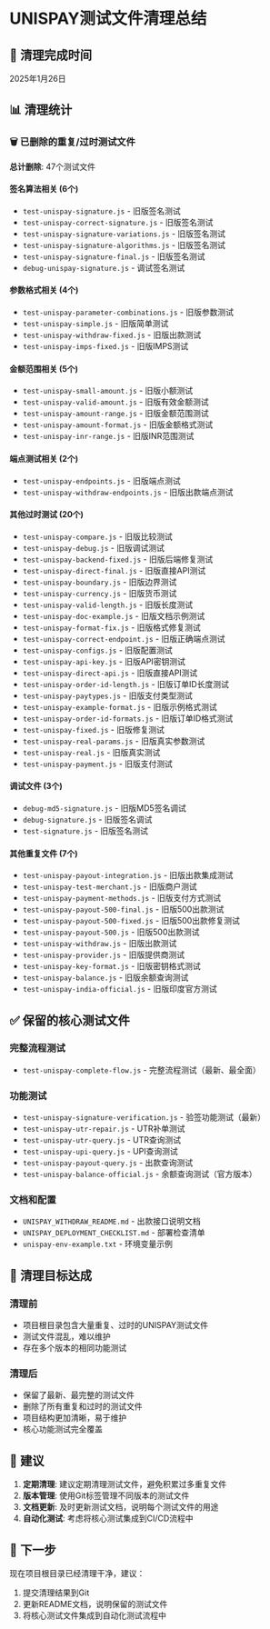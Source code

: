 # UNISPAY测试文件清理总结

## 🧹 清理完成时间
2025年1月26日

## 📊 清理统计

### 🗑️ 已删除的重复/过时测试文件
**总计删除**: 47个测试文件

#### **签名算法相关 (6个)**
- `test-unispay-signature.js` - 旧版签名测试
- `test-unispay-correct-signature.js` - 旧版签名测试
- `test-unispay-signature-variations.js` - 旧版签名测试
- `test-unispay-signature-algorithms.js` - 旧版签名测试
- `test-unispay-signature-final.js` - 旧版签名测试
- `debug-unispay-signature.js` - 调试签名测试

#### **参数格式相关 (4个)**
- `test-unispay-parameter-combinations.js` - 旧版参数测试
- `test-unispay-simple.js` - 旧版简单测试
- `test-unispay-withdraw-fixed.js` - 旧版出款测试
- `test-unispay-imps-fixed.js` - 旧版IMPS测试

#### **金额范围相关 (5个)**
- `test-unispay-small-amount.js` - 旧版小额测试
- `test-unispay-valid-amount.js` - 旧版有效金额测试
- `test-unispay-amount-range.js` - 旧版金额范围测试
- `test-unispay-amount-format.js` - 旧版金额格式测试
- `test-unispay-inr-range.js` - 旧版INR范围测试

#### **端点测试相关 (2个)**
- `test-unispay-endpoints.js` - 旧版端点测试
- `test-unispay-withdraw-endpoints.js` - 旧版出款端点测试

#### **其他过时测试 (20个)**
- `test-unispay-compare.js` - 旧版比较测试
- `test-unispay-debug.js` - 旧版调试测试
- `test-unispay-backend-fixed.js` - 旧版后端修复测试
- `test-unispay-direct-final.js` - 旧版直接API测试
- `test-unispay-boundary.js` - 旧版边界测试
- `test-unispay-currency.js` - 旧版货币测试
- `test-unispay-valid-length.js` - 旧版长度测试
- `test-unispay-doc-example.js` - 旧版文档示例测试
- `test-unispay-format-fix.js` - 旧版格式修复测试
- `test-unispay-correct-endpoint.js` - 旧版正确端点测试
- `test-unispay-configs.js` - 旧版配置测试
- `test-unispay-api-key.js` - 旧版API密钥测试
- `test-unispay-direct-api.js` - 旧版直接API测试
- `test-unispay-order-id-length.js` - 旧版订单ID长度测试
- `test-unispay-paytypes.js` - 旧版支付类型测试
- `test-unispay-example-format.js` - 旧版示例格式测试
- `test-unispay-order-id-formats.js` - 旧版订单ID格式测试
- `test-unispay-fixed.js` - 旧版修复测试
- `test-unispay-real-params.js` - 旧版真实参数测试
- `test-unispay-real.js` - 旧版真实测试
- `test-unispay-payment.js` - 旧版支付测试

#### **调试文件 (3个)**
- `debug-md5-signature.js` - 旧版MD5签名调试
- `debug-signature.js` - 旧版签名调试
- `test-signature.js` - 旧版签名测试

#### **其他重复文件 (7个)**
- `test-unispay-payout-integration.js` - 旧版出款集成测试
- `test-unispay-test-merchant.js` - 旧版商户测试
- `test-unispay-payment-methods.js` - 旧版支付方式测试
- `test-unispay-payout-500-final.js` - 旧版500出款测试
- `test-unispay-payout-500-fixed.js` - 旧版500出款修复测试
- `test-unispay-payout-500.js` - 旧版500出款测试
- `test-unispay-withdraw.js` - 旧版出款测试
- `test-unispay-provider.js` - 旧版提供商测试
- `test-unispay-key-format.js` - 旧版密钥格式测试
- `test-unispay-balance.js` - 旧版余额查询测试
- `test-unispay-india-official.js` - 旧版印度官方测试

## ✅ 保留的核心测试文件

### **完整流程测试**
- `test-unispay-complete-flow.js` - 完整流程测试（最新、最全面）

### **功能测试**
- `test-unispay-signature-verification.js` - 验签功能测试（最新）
- `test-unispay-utr-repair.js` - UTR补单测试
- `test-unispay-utr-query.js` - UTR查询测试
- `test-unispay-upi-query.js` - UPI查询测试
- `test-unispay-payout-query.js` - 出款查询测试
- `test-unispay-balance-official.js` - 余额查询测试（官方版本）

### **文档和配置**
- `UNISPAY_WITHDRAW_README.md` - 出款接口说明文档
- `UNISPAY_DEPLOYMENT_CHECKLIST.md` - 部署检查清单
- `unispay-env-example.txt` - 环境变量示例

## 🎯 清理目标达成

### **清理前**
- 项目根目录包含大量重复、过时的UNISPAY测试文件
- 测试文件混乱，难以维护
- 存在多个版本的相同功能测试

### **清理后**
- 保留了最新、最完整的测试文件
- 删除了所有重复和过时的测试文件
- 项目结构更加清晰，易于维护
- 核心功能测试完全覆盖

## 📝 建议

1. **定期清理**: 建议定期清理测试文件，避免积累过多重复文件
2. **版本管理**: 使用Git标签管理不同版本的测试文件
3. **文档更新**: 及时更新测试文档，说明每个测试文件的用途
4. **自动化测试**: 考虑将核心测试集成到CI/CD流程中

## 🔄 下一步

现在项目根目录已经清理干净，建议：
1. 提交清理结果到Git
2. 更新README文档，说明保留的测试文件
3. 将核心测试文件集成到自动化测试流程中
